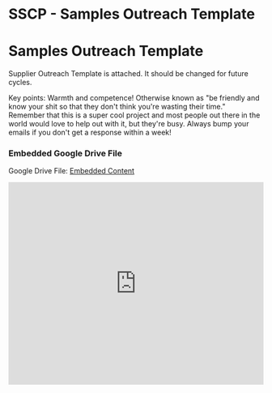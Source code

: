 # SSCP - Samples Outreach Template

# Samples Outreach Template

Supplier Outreach Template is attached. It should be changed for future cycles.

Key points: Warmth and competence! Otherwise known as "be friendly and know your shit so that they don't think you're wasting their time." Remember that this is a super cool project and most people out there in the world would love to help out with it, but they're busy. Always bump your emails if you don't get a response within a week!

[](https://drive.google.com/folderview?id=1PSjLPly9z0171zBBUDkghATbR5uiqOQR)

### Embedded Google Drive File

Google Drive File: [Embedded Content](https://drive.google.com/embeddedfolderview?id=1PSjLPly9z0171zBBUDkghATbR5uiqOQR#list)

<iframe width="100%" height="400" src="https://drive.google.com/embeddedfolderview?id=1PSjLPly9z0171zBBUDkghATbR5uiqOQR#list" frameborder="0"></iframe>


